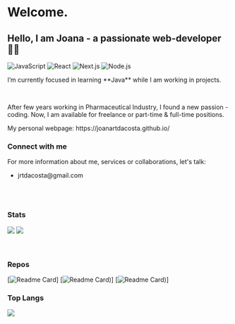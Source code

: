 <div>
  <h1>Welcome.</h1>
  <h2>Hello, I am Joana - a passionate web-developer 👩‍💻</h2>


  ![JavaScript](https://img.shields.io/badge/JavaScript-F7DF1E?style=for-the-badge&logo=javascript&logoColor=black)
  ![React](https://img.shields.io/badge/React-61DAFB?style=for-the-badge&logo=react&logoColor=black)
  ![Next.js](https://img.shields.io/badge/Next.js-000000?style=for-the-badge&logo=next.js&logoColor=white)
  ![Node.js](https://img.shields.io/badge/Node.js-43853D?style=for-the-badge&logo=node.js&logoColor=white)
  
</div>

<div align="left">
<p>I’m currently focused in learning **Java** while I am working in projects.</p>
</div>

</br>

<div align="left">
  <p>After few years working in Pharmaceutical Industry, I found a new passion - coding. Now, I am available for freelance or part-time & full-time positions.</p>
  <p>My personal webpage: https://joanartdacosta.github.io/</p>
</div>

<div align="left">
  <h3>Connect with me</h3>
  <p>For more information about me, services or collaborations, let's talk: </p>
  <ul>
    <li>jrtdacosta@gmail.com</li>
   
  </ul>
</div>

</br>
</br>

<div align="left">
  <h3>Stats</h3>
  <img src="https://streak-stats.demolab.com?user=Joanartdacosta&theme=github_dark"/>
  <img src="https://github-readme-stats.vercel.app/api?username=joanartdacosta&show_icons=true&theme=github_dark"/>
</div>

</br>

</br>

<div align="left">
<h3>Repos</h3>

  [![Readme Card](https://github-readme-stats.vercel.app/api/pin/?username=Joanartdacosta&repo=Joanartdacosta.github.io&theme=github_dark)]
  [![Readme Card](https://github-readme-stats.vercel.app/api/pin/?username=Joanartdacosta&repo=chalet-2.0&theme=github_dark))]
   [![Readme Card](https://github-readme-stats.vercel.app/api/pin/?username=Joanartdacosta&repo=roads-blog&theme=github_dark))]
</div>

<div align="left">
<h3>Top Langs</h3>
<img src="https://github-readme-stats.vercel.app/api/top-langs/?username=joanartdacosta&theme=github_dark&layout=compact"/>  
</div>
